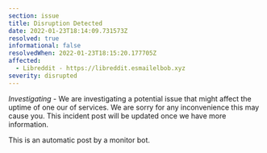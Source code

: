 ```yaml
---
section: issue
title: Disruption Detected
date: 2022-01-23T18:14:09.731573Z
resolved: true
informational: false
resolvedWhen: 2022-01-23T18:15:20.177705Z
affected:
  - Libreddit - https://libreddit.esmailelbob.xyz
severity: disrupted
---
```

*Investigating* - We are investigating a potential issue that might affect the uptime of one our of services. We are sorry for any inconvenience this may cause you. This incident post will be updated once we have more information.

This is an automatic post by a monitor bot.
        